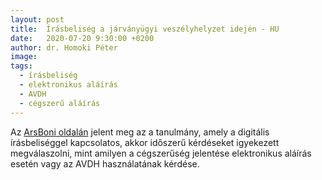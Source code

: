 ```yaml
---
layout: post
title:  Írásbeliség a járványügyi veszélyhelyzet idején - HU
date:   2020-07-20 9:30:00 +0200
author: dr. Homoki Péter
image: 
tags:
  - írásbeliség
  - elektronikus aláírás
  - AVDH
  - cégszerű aláírás
---
```


Az [ArsBoni oldalán](https://arsboni.hu/irasbeliseg-a-jarvanyugyi-veszelyhelyzet-idejen/) jelent meg az a tanulmány, amely a digitális írásbeliséggel kapcsolatos, akkor időszerű kérdéseket igyekezett megválaszolni, mint amilyen a cégszerűség jelentése elektronikus aláírás esetén vagy az AVDH használatának kérdése.
